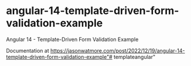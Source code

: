 # angular-14-template-driven-form-validation-example

Angular 14 - Template-Driven Form Validation Example

Documentation at https://jasonwatmore.com/post/2022/12/19/angular-14-template-driven-form-validation-example"# templateangular" 
